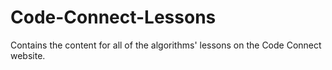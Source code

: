 # Code-Connect-Lessons
Contains the content for all of the algorithms' lessons on the Code Connect website. 
